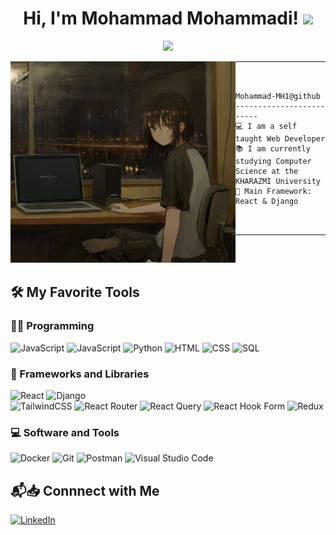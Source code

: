 <h1 align="center">
Hi, I'm Mohammad Mohammadi!
  <img src="https://media.giphy.com/media/hvRJCLFzcasrR4ia7z/giphy.gif" width="30"></h1>
 <!--<img src="https://komarev.com/ghpvc/?username=I-am-vishalmaurya&label=Profile%20Views&color=0e75b6&style=flat" align='right' alt="vishalmaurya" />-->



<p align="center">
  <a href="https://github.com/DenverCoder1/readme-typing-svg"><img src="https://readme-typing-svg.herokuapp.com?lines=Computer+Science+Student;Web+Developer;Always%20learning%20new%20things&center=true&width=380&height=45"></a>
</p>

<img align="left" src="https://github.com/Mohammad-MH1/Mohammad-MH1/blob/main/My_image.png" alt="Unfortunately I didn't find the author of the pic, feel to open a pull request if found" width="360" />
<hr>

```


Mohammad-MH1@github
-------------------------
💻 I am a self taught Web Developer
📚 I am currently studying Computer Science at the KHARAZMI University
🌟 Main Framework: React & Django



```
<hr>

<br/>
<br/>

## 🛠️ My Favorite Tools

### 👨‍💻 Programming

<p>
    <img alt="JavaScript" src="https://img.shields.io/badge/JavaScript%20-%23F7DF1E.svg?logo=javascript&logoColor=black">
    <img alt="JavaScript" src="https://img.shields.io/badge/TypeScript%20-%230369a1.svg?logo=typescript&logoColor=white">
    <img alt="Python" src="https://img.shields.io/badge/Python%20-%2314354C.svg?logo=python&logoColor=white">
    <img alt="HTML" src="https://img.shields.io/badge/HTML%20-%23E34F26.svg?logo=html5&logoColor=white">
    <img alt="CSS" src="https://img.shields.io/badge/CSS%20-%231572B6.svg?logo=css3&logoColor=white">
    <img alt="SQL" src="https://img.shields.io/badge/SQL%20-%23025E8C.svg?logo=amazon-dynamodb&logoColor=white">

### 🧰 Frameworks and Libraries


   ![React](https://img.shields.io/badge/-React-61DBFB?style=for-the-badge&labelColor=black&logo=react&logoColor=61DBFB)
    <img alt="Django" src="https://img.shields.io/badge/Django-092E20?style=for-the-badge&logo=django&logoColor=white">
    <br>
    ![TailwindCSS](https://img.shields.io/badge/tailwindcss-%2338B2AC.svg?style=for-the-badge&logo=tailwind-css&logoColor=white)
    ![React Router](https://img.shields.io/badge/React_Router-CA4245?style=for-the-badge&logo=react-router&logoColor=white)
    ![React Query](https://img.shields.io/badge/-React%20Query-FF4154?style=for-the-badge&logo=react%20query&logoColor=white)
    ![React Hook Form](https://img.shields.io/badge/React%20Hook%20Form-%23EC5990.svg?style=for-the-badge&logo=reacthookform&logoColor=white)
    ![Redux](https://img.shields.io/badge/redux-%23593d88.svg?style=for-the-badge&logo=redux&logoColor=white)



### 💻 Software and Tools

<p>
    <img alt="Docker" src="https://img.shields.io/badge/-Docker-2496ED?style=flat-square&logo=docker&logoColor=white" />
    <img alt="Git" src="https://img.shields.io/badge/Git%20-%23F05033.svg?logo=git&logoColor=white">
    <img alt="Postman" src="https://img.shields.io/badge/Postman-FF6C37?logo=postman&logoColor=white">
    <img alt="Visual Studio Code" src="https://img.shields.io/badge/Visual%20Studio%20Code-0078d7.svg?logo=visual-studio-code&logoColor=white">
</p>

## 📬📥 Connnect with Me

<a href="https://www.linkedin.com/in/mohammad-mohammadi-244977230/"><img width="105px" alt="LinkedIn" src="https://img.shields.io/badge/LinkedIn%20-%230077B5.svg?&style=flat&logo=linkedin&logoColor=white"/></a>

